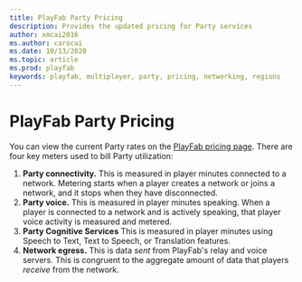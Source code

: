 ```yaml
---
title: PlayFab Party Pricing
description: Provides the updated pricing for Party services
author: xmcai2016
ms.author: carocai
ms.date: 10/13/2020
ms.topic: article
ms.prod: playfab
keywords: playfab, multiplayer, party, pricing, networking, regions
---
```

# PlayFab Party Pricing
You can view the current Party rates on the [PlayFab pricing page](https://playfab.com/pricing). There are four key meters used to bill Party utilization:
1. **Party connectivity.** This is measured in player minutes connected to a network. Metering starts when a player creates a network or joins a network, and it stops when they have disconnected.
2. **Party voice.** This is measured in player minutes speaking. When a player is connected to a network and is actively speaking, that player voice activity is measured and metered.
3. **Party Cognitive Services** This is measured in player minutes using Speech to Text, Text to Speech, or Translation features.
4. **Network egress.** This is data *sent* from PlayFab's relay and voice servers. This is congruent to the aggregate amount of data that players *receive* from the network.
   


